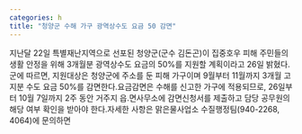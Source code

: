 ```yaml
---
categories: h
title: "청양군 수해 가구 광역상수도 요금 50 감면"
---
```

지난달 22일 특별재난지역으로 선포된 청양군(군수 김돈곤)이 집중호우 피해 주민들의 생활 안정을 위해 3개월분 광역상수도 요금의 50%를 지원할 계획이라고 26일 밝혔다.군에 따르면, 지원대상은 청양군에 주소를 둔 피해 가구이며 9월부터 11월까지 3개월 고지분 수도 요금 50%를 감면한다.요금감면은 수해를 신고한 가구에 적용되므로, 26일부터 10월 7일까지 2주 동안 거주지 읍․면사무소에 감면신청서를 제출하고 담당 공무원의 해당 여부 확인을 받아야 한다.자세한 사항은 맑은물사업소 수질행정팀(940-2268, 4064)에 문의하면